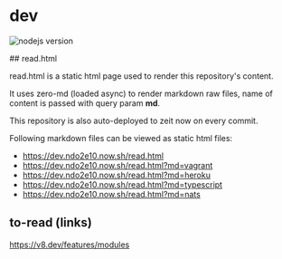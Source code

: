 # dev


![nodejs version](https://img.shields.io/badge/node-%3E%3D%2012-success)

## read.html

read.html is a static html page used to render this repository's content.

It uses zero-md (loaded async) to render markdown raw files, name of content is passed with query param **md**.

This repository is also auto-deployed to zeit now on every commit.

Following markdown files can be viewed as static html files: 

* https://dev.ndo2e10.now.sh/read.html
* https://dev.ndo2e10.now.sh/read.html?md=vagrant
* https://dev.ndo2e10.now.sh/read.html?md=heroku
* https://dev.ndo2e10.now.sh/read.html?md=typescript
* https://dev.ndo2e10.now.sh/read.html?md=nats

## to-read (links)

https://v8.dev/features/modules
